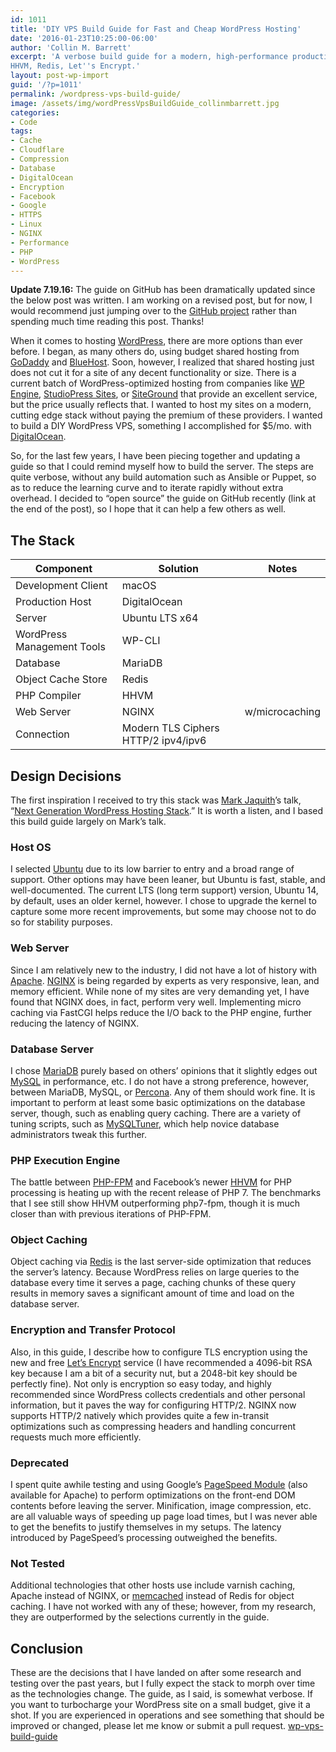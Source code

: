 ```yaml
---
id: 1011
title: 'DIY VPS Build Guide for Fast and Cheap WordPress Hosting'
date: '2016-01-23T10:25:00-06:00'
author: 'Collin M. Barrett'
excerpt: 'A verbose build guide for a modern, high-performance production WordPress VPS. Stack: Ubuntu, NGINX, MariaDB,
HHVM, Redis, Let''s Encrypt.'
layout: post-wp-import
guid: '/?p=1011'
permalink: /wordpress-vps-build-guide/
image: /assets/img/wordPressVpsBuildGuide_collinmbarrett.jpg
categories:
- Code
tags:
- Cache
- Cloudflare
- Compression
- Database
- DigitalOcean
- Encryption
- Facebook
- Google
- HTTPS
- Linux
- NGINX
- Performance
- PHP
- WordPress
---
```


**Update 7.19.16:** The guide on GitHub has been dramatically updated since the below post was written. I am working on
a revised post, but for now, I would recommend just jumping over to the [GitHub
project](https://github.com/collinbarrett/wp-vps-build-guide#wp-vps-build-guide) rather than spending much time reading
this post. Thanks!

When it comes to hosting [WordPress](https://wordpress.org/), there are more options than ever before. I began, as many
others do, using budget shared hosting from [GoDaddy](https://www.godaddy.com/) and
[BlueHost](https://www.bluehost.com/). Soon, however, I realized that shared hosting just does not cut it for a site of
any decent functionality or size. There is a current batch of WordPress-optimized hosting from companies like [WP
Engine](https://wpengine.com/), [StudioPress Sites](https://wpengine.com/more/studiopress-sites/#pricing-tiles), or
[SiteGround](https://www.siteground.com/) that provide an excellent service, but the price usually reflects that. I
wanted to host my sites on a modern, cutting edge stack without paying the premium of these providers. I wanted to build
a DIY WordPress VPS, something I accomplished for $5/mo. with [DigitalOcean](https://www.digitalocean.com/).

So, for the last few years, I have been piecing together and updating a guide so that I could remind myself how to build
the server. The steps are quite verbose, without any build automation such as Ansible or Puppet, so as to reduce the
learning curve and to iterate rapidly without extra overhead. I decided to “open source” the guide on GitHub recently
(link at the end of the post), so I hope that it can help a few others as well.

## The Stack

| Component | Solution | Notes |
|---|---|---|
| Development Client | macOS | |
| Production Host | DigitalOcean | |
| Server | Ubuntu LTS x64 | |
| WordPress Management Tools | WP-CLI | |
| Database | MariaDB | |
| Object Cache Store | Redis | |
| PHP Compiler | HHVM | |
| Web Server | NGINX | w/microcaching |
| Connection | Modern TLS Ciphers HTTP/2 ipv4/ipv6 | |

## Design Decisions

The first inspiration I received to try this stack was [Mark Jaquith](https://markjaquith.com/)’s talk, “[Next
Generation WordPress Hosting
Stack](https://wordpress.tv/2014/10/16/mark-jaquith-next-generation-wordpress-hosting-stack/ "WordPress TV").” It is
worth a listen, and I based this build guide largely on Mark’s talk.

### Host OS

I selected [Ubuntu](https://ubuntu.com/) due to its low barrier to entry and a broad range of support. Other options may
have been leaner, but Ubuntu is fast, stable, and well-documented. The current LTS (long term support) version, Ubuntu
14, by default, uses an older kernel, however. I chose to upgrade the kernel to capture some more recent improvements,
but some may choose not to do so for stability purposes.

### Web Server

Since I am relatively new to the industry, I did not have a lot of history with [Apache](http://www.apache.org/).
[NGINX](http://nginx.org/) is being regarded by experts as very responsive, lean, and memory efficient. While none of my
sites are very demanding yet, I have found that NGINX does, in fact, perform very well. Implementing micro caching via
FastCGI helps reduce the I/O back to the PHP engine, further reducing the latency of NGINX.

### Database Server

I chose [MariaDB](https://mariadb.org/) purely based on others’ opinions that it slightly edges out
[MySQL](https://www.mysql.com/) in performance, etc. I do not have a strong preference, however, between MariaDB, MySQL,
or [Percona](https://www.percona.com/). Any of them should work fine. It is important to perform at least some basic
optimizations on the database server, though, such as enabling query caching. There are a variety of tuning scripts,
such as [MySQLTuner](https://github.com/major/MySQLTuner-perl), which help novice database administrators tweak this
further.

### PHP Execution Engine

The battle between [PHP-FPM](https://php-fpm.org/) and Facebook’s newer [HHVM](https://hhvm.com/) for PHP processing is
heating up with the recent release of PHP 7. The benchmarks that I see still show HHVM outperforming php7-fpm, though it
is much closer than with previous iterations of PHP-FPM.

### Object Caching

Object caching via [Redis](https://redis.io/) is the last server-side optimization that reduces the server’s latency.
Because WordPress relies on large queries to the database every time it serves a page, caching chunks of these query
results in memory saves a significant amount of time and load on the database server.

### Encryption and Transfer Protocol

Also, in this guide, I describe how to configure TLS encryption using the new and free [Let’s
Encrypt](https://letsencrypt.org/) service (I have recommended a 4096-bit RSA key because I am a bit of a security nut,
but a 2048-bit key should be perfectly fine). Not only is encryption so easy today, and highly recommended since
WordPress collects credentials and other personal information, but it paves the way for configuring HTTP/2. NGINX now
supports HTTP/2 natively which provides quite a few in-transit optimizations such as compressing headers and handling
concurrent requests much more efficiently.

### Deprecated

I spent quite awhile testing and using Google’s [PageSpeed
Module](https://developers.google.com/speed/pagespeed/module/) (also available for Apache) to perform optimizations on
the front-end DOM contents before leaving the server. Minification, image compression, etc. are all valuable ways of
speeding up page load times, but I was never able to get the benefits to justify themselves in my setups. The latency
introduced by PageSpeed’s processing outweighed the benefits.

### Not Tested

Additional technologies that other hosts use include varnish caching, Apache instead of NGINX, or
[memcached](https://memcached.org/) instead of Redis for object caching. I have not worked with any of these; however,
from my research, they are outperformed by the selections currently in the guide.

## Conclusion

These are the decisions that I have landed on after some research and testing over the past years, but I fully expect
the stack to morph over time as the technologies change. The guide, as I said, is somewhat verbose. If you want to
turbocharge your WordPress site on a small budget, give it a shot. If you are experienced in operations and see
something that should be improved or changed, please let me know or submit a pull request.
[wp-vps-build-guide](https://github.com/collinbarrett/wp-vps-build-guide#wp-vps-build-guide)